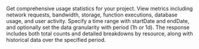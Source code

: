 Get comprehensive usage statistics for your project. View metrics including network requests, bandwidth, storage, function executions, database usage, and user activity. Specify a time range with startDate and endDate, and optionally set the data granularity with period (1h or 1d). The response includes both total counts and detailed breakdowns by resource, along with historical data over the specified period.